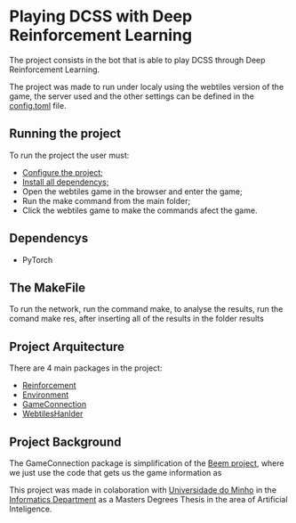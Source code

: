 # Playing DCSS with Deep Reinforcement Learning

The project consists in the bot that is able to play DCSS through Deep Reinforcement Learning.

The project was made to run under localy using the webtiles version of the game, the server used and the other settings can be defined in the [config.toml](https://github.com/Simbs38/tese/blob/master/src/GameConnection/config.toml) file.

## Running the project

To run the project the user must:
+ [Configure the project;](https://github.com/Simbs38/tese/tree/master/src)
+ [Install all dependencys;](https://github.com/Simbs38/tese#dependencys)
+ Open the webtiles game in the browser and enter the game;
+ Run the make command from the main folder;
+ Click the webtiles game to make the commands afect the game.

## Dependencys

+ PyTorch

## The MakeFile

To run the network, run the command make, to analyse the results, run the comand make res, after inserting all of the results in the folder results

## Project Arquitecture

There are 4 main packages in the project:

+ [Reinforcement](https://github.com/Simbs38/tese/tree/master/src/ReinforcementBot/Reinforcement)
+ [Environment](https://github.com/Simbs38/tese/tree/master/src/ReinforcementBot/Environment)
+ [GameConnection](https://github.com/Simbs38/tese/tree/master/src/ReinforcementBot/GameConnection)
+ [WebtilesHanlder](https://github.com/Simbs38/tese/tree/master/src/ReinforcementBot/WebtilesHandler)

## Project Background

The GameConnection package is simplification of the [Beem project](https://github.com/gammafunk/beem), where we just use the code that gets us the game information as 


This project was made in colaboration with [Universidade do Minho](https://www.uminho.pt/PT) in the [Informatics Department](https://www.di.uminho.pt/) as a Masters Degrees Thesis in the area of Artificial Inteligence.

